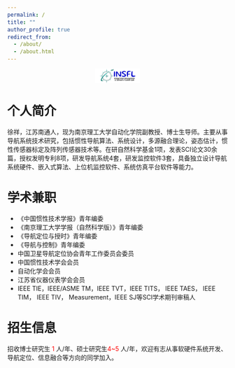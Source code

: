 ```yaml
---
permalink: /
title: ""
author_profile: true
redirect_from: 
  - /about/
  - /about.html
---
```

<div align=center>
  <img src="../images/LOGO.png" style="zoom:10%;" />
</div>

# 个人简介

徐祥，江苏南通人，现为南京理工大学自动化学院副教授、博士生导师。主要从事导航系统技术研究，包括惯性导航算法、系统设计，多源融合理论，姿态估计，惯性传感器标定及阵列传感器技术等。在研自然科学基金1项，发表SCI论文30余篇，授权发明专利8项，研发导航系统4套，研发监控软件3套，具备独立设计导航系统硬件、嵌入式算法、上位机监控软件、系统仿真平台软件等能力。

学术兼职
========

* 《中国惯性技术学报》青年编委
* 《南京理工大学学报（自然科学版）》青年编委
* 《导航定位与授时》青年编委
* 《导航与控制》青年编委
* 中国卫星导航定位协会青年工作委员会委员
* 中国惯性技术学会会员
* 自动化学会会员
* 江苏省仪器仪表学会会员
* IEEE TIE，IEEE/ASME TM，IEEE TVT，IEEE TITS， IEEE TAES， IEEE TIM， IEEE TIV， Measurement，IEEE SJ等SCI学术期刊审稿人

招生信息
========

招收博士研究生 <font color=red>1</font> 人/年、硕士研究生<font color=red>4~5</font> 人/年，欢迎有志从事软硬件系统开发、导航定位、信息融合等方向的同学加入。

